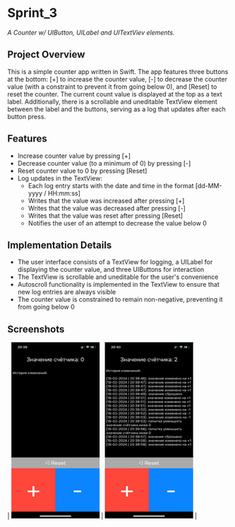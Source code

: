 # Sprint_3
_A Counter w/ UIButton, UILabel and UITextViev elements._

## Project Overview
This is a simple counter app written in Swift. The app features three buttons at the bottom: [+] to increase the counter value, [-] to decrease the counter value (with a constraint to prevent it from going below 0), and [Reset] to reset the counter. The current count value is displayed at the top as a text label. Additionally, there is a scrollable and uneditable TextView element between the label and the buttons, serving as a log that updates after each button press.

## Features
- Increase counter value by pressing [+]
- Decrease counter value (to a minimum of 0) by pressing [-]
- Reset counter value to 0 by pressing [Reset]
- Log updates in the TextView:
  - Each log entry starts with the date and time in the format [dd-MM-yyyy / HH:mm:ss]
  - Writes that the value was increased after pressing [+]
  - Writes that the value was decreased after pressing [-]
  - Writes that the value was reset after pressing [Reset]
  - Notifies the user of an attempt to decrease the value below 0

## Implementation Details
- The user interface consists of a TextView for logging, a UILabel for displaying the counter value, and three UIButtons for interaction
- The TextView is scrollable and uneditable for the user's convenience
- Autoscroll functionality is implemented in the TextView to ensure that new log entries are always visible
- The counter value is constrained to remain non-negative, preventing it from going below 0

## Screenshots
| <img src="https://github.com/CptWhisker/Sprint_3/blob/main/Screenshots/Counter_InitialScreen.jpeg" width="200" height="400" /> | <img src="https://github.com/CptWhisker/Sprint_3/blob/main/Screenshots/Counter_Screen.jpeg" width="200" height="400" /> |
